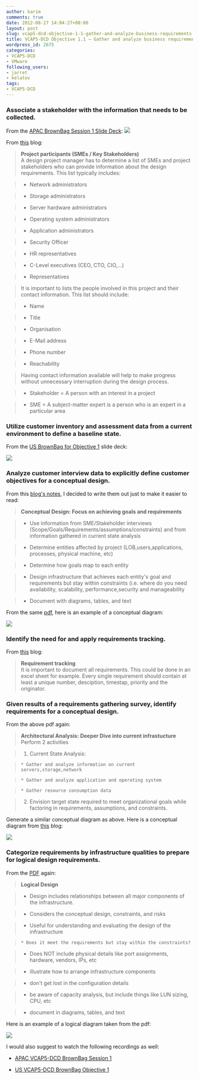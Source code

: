 ```yaml
---
author: karim
comments: true
date: 2012-08-27 14:04:27+00:00
layout: post
slug: vcap5-dcd-objective-1-1-gather-and-analyze-business-requirements
title: VCAP5-DCD Objective 1.1 – Gather and analyze business requirements
wordpress_id: 2675
categories:
- VCAP5-DCD
- VMware
following_users:
- jarret
- kelatov
tags:
- VCAP5-DCD
---
```


### Associate a stakeholder with the information that needs to be collected.





From the [APAC BrownBag Session 1 Slide Deck](http://portal.sliderocket.com/BLIHZ/VCAP5-DCD-BrownBag---Session-1): [![](http://virtuallyhyper.com/wp-content/uploads/2012/08/stake-holders.png)](http://virtuallyhyper.com/wp-content/uploads/2012/08/stake-holders.png)





From [this](http://www.virten.net/2012/05/vdcd510-objective-1-1-gather-and-analyze-business-requirements/) blog:





> 
  
> 
> **Project participants (SMEs / Key Stakeholders)**  
A design project manager has to determine a list of SMEs and project stakeholders who can provide information about the design requirements. This list typically includes:
> 
> 
  
  
> 
> 
  
>   * Network administrators
> 
  
>   * Storage administrators
> 
  
>   * Server hardware administrators
> 
  
>   * Operating system administrators
> 
  
>   * Application administrators
> 
  
>   * Security Officer
> 
  
>   * HR representatives
> 
  
>   * C-Level executives (CEO, CTO, CIO,…)
> 
  
>   * Representatives 
> 
  
  
  
> 
> It is important to lists the people involved in this project and their contact information. This list should include:
> 
> 
  
  
> 
> 
  
>   * Name
> 
  
>   * Title
> 
  
>   * Organisation
> 
  
>   * E-Mail address
> 
  
>   * Phone number
> 
  
>   * Reachability 
> 
  
  
  
> 
> Having contact information available will help to make progress without unnecessary interruption during the design process.
> 
> 
  
  
> 
> 
  
>   * Stakeholder = A person with an interest in a project 
> 
  
>   * SME = A subject-matter expert is a person who is an expert in a particular area
> 
  






### Utilize customer inventory and assessment data from a current environment to define a baseline state.





From the [US BrownBag for Objective 1](http://www.slideshare.net/ProfessionalVMware/professionalvmware-brownbag-jason-boche-vcapdcd-objective-1) slide deck:





[![](http://virtuallyhyper.com/wp-content/uploads/2012/08/5-step-design-process.png)](http://virtuallyhyper.com/wp-content/uploads/2012/08/5-step-design-process.png)





### Analyze customer interview data to explicitly define customer objectives for a conceptual design.





From this [blog's notes](http://virtuallyhyper.com/wp-content/uploads/2013/04/vcap-dcd_notes.pdf), I decided to write them out just to make it easier to read:





> 
  
> 
> **Conceptual Design: Focus on achieving goals and requirements**
> 
> 
  
  
> 
> 
  
>   * Use information from SME/Stakeholder interviews (Scope/Goals/Requirements/assumptions/constraints) and from information gathered in current state analysis
> 
  
>   * Determine entities affected by project (LOB,users,applications, processes, physical machine, etc)
> 
  
>   * Determine how goals map to each entity
> 
  
>   * Design infrastructure that achieves each entity's goal and requirements but stay within constraints (i.e. where do you need availability, scalability, performance,security and manageability
> 
  
>   * Document with diagrams, tables, and text 
> 
  






From the same [pdf](http://virtuallyhyper.com/wp-content/uploads/2013/04/vcap-dcd_notes.pdf), here is an example of a conceptual diagram:





[![](http://virtuallyhyper.com/wp-content/uploads/2012/08/conceptual_diag1.png)](http://virtuallyhyper.com/wp-content/uploads/2012/08/conceptual_diag1.png)





### Identify the need for and apply requirements tracking.





From [this](http://www.virten.net/2012/05/vdcd510-objective-1-1-gather-and-analyze-business-requirements/) blog:





> 
  
> 
> **Requirement tracking**  
It is important to document all requirements. This could be done in an excel sheet for example. Every single requirement should contain at least a unique number, desciption, timestap, priority and the originator.
> 
> 






### Given results of a requirements gathering survey, identify requirements for a conceptual design.





From the above pdf again:





> 
  
> 
> **Architectural Analysis: Deeper Dive into current infrastucture**  
Perform 2 activities
> 
> 
  
  
> 
> 
  
>   1. Current State Analysis: 
  
  
  
>     * Gather and analyze information on current servers,storage,network
> 
  
>     * Gather and analyze application and operating system
> 
  
>     * Gather resource consumption data
> 
  
> 
  
>   2. Envision target state required to meet organizational goals while factoring in requirements, assumptions, and constraints. 
> 
  






Generate a similar conceptual diagram as above. Here is a conceptual diagram from [this](http://www.virten.net/2012/05/vdcd510-objective-1-1-gather-and-analyze-business-requirements/) blog:





[![](http://virtuallyhyper.com/wp-content/uploads/2012/08/another-conceptual-diag.png)](http://virtuallyhyper.com/wp-content/uploads/2012/08/another-conceptual-diag.png)





### Categorize requirements by infrastructure qualities to prepare for logical design requirements.





From the [PDF](http://virtuallyhyper.com/wp-content/uploads/2013/04/vcap-dcd_notes.pdf) again:





> 
  
> 
> **Logical Design**
> 
> 
  
  
> 
> 
  
>   * Design includes relationships between all major components of the infrastructure.
> 
  
>   * Considers the conceptual design, constraints, and risks
> 
  
>   * Useful for understanding and evaluating the design of the infrastructure 
  
  
  
>     * Does it meet the requirements but stay within the constraints?
> 
  
> 
  
>   * Does NOT include physical details like port assignments, hardware, vendors, IPs, etc
> 
  
>   * illustrate how to arrange infrastructure components
> 
  
>   * don't get lost in the configuration details
> 
  
>   * be aware of capacity analysis, but include things like LUN sizing, CPU, etc
> 
  
>   * document in diagrams, tables, and text 
> 
  






Here is an example of a logical diagram taken from the pdf:





[![](http://virtuallyhyper.com/wp-content/uploads/2012/08/logical-diagram.png)](http://virtuallyhyper.com/wp-content/uploads/2012/08/logical-diagram.png)





I would also suggest to watch the following recordings as well:







  * [APAC VCAP5-DCD BrownBag Session 1](http://professionalvmware.com/2012/02/apac-brownbag-follow-up-vcap-dcd-study-group/)


  * [US VCAP5-DCD BrownBag Objective 1](http://professionalvmware.com/2011/09/brownbag-follow-up-vcap-dcd-objective-1-jason-boche/)



